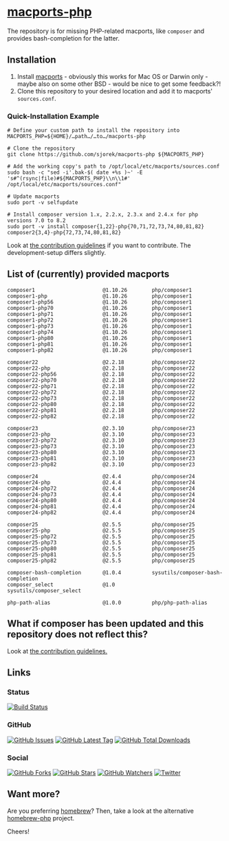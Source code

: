# [macports-php](https://sjorek.github.io/macports-php/)

The repository is for missing PHP-related macports, like `composer` and
provides bash-completion for the latter.

## Installation

1. Install [macports](https://www.macports.org) - obviously this works
   for Mac OS or Darwin only - maybe also on some other BSD - would be
   nice to get some feedback?!
2. Clone this repository to your desired location and add it to macports'
   `sources.conf`.

### Quick-Installation Example

```console
# Define your custom path to install the repository into
MACPORTS_PHP=${HOME}/…path…/…to…/macports-php

# Clone the repository
git clone https://github.com/sjorek/macports-php ${MACPORTS_PHP}

# Add the working copy's path to /opt/local/etc/macports/sources.conf
sudo bash -c "sed -i'.bak-$( date +%s )~' -E 's#^(rsync|file)#${MACPORTS_PHP}\\n\\1#' /opt/local/etc/macports/sources.conf"

# Update macports
sudo port -v selfupdate

# Install composer version 1.x, 2.2.x, 2.3.x and 2.4.x for php versions 7.0 to 8.2
sudo port -v install composer{1,22}-php{70,71,72,73,74,80,81,82} composer2{3,4}-php{72,73,74,80,81,82}
```

Look at [the contribution guidelines](CONTRIBUTING.md) if you want to
contribute. The development-setup differs slightly.

## List of (currently) provided macports

    composer1                      @1.10.26        php/composer1
    composer1-php                  @1.10.26        php/composer1
    composer1-php56                @1.10.26        php/composer1
    composer1-php70                @1.10.26        php/composer1
    composer1-php71                @1.10.26        php/composer1
    composer1-php72                @1.10.26        php/composer1
    composer1-php73                @1.10.26        php/composer1
    composer1-php74                @1.10.26        php/composer1
    composer1-php80                @1.10.26        php/composer1
    composer1-php81                @1.10.26        php/composer1
    composer1-php82                @1.10.26        php/composer1

    composer22                     @2.2.18         php/composer22
    composer22-php                 @2.2.18         php/composer22
    composer22-php56               @2.2.18         php/composer22
    composer22-php70               @2.2.18         php/composer22
    composer22-php71               @2.2.18         php/composer22
    composer22-php72               @2.2.18         php/composer22
    composer22-php73               @2.2.18         php/composer22
    composer22-php80               @2.2.18         php/composer22
    composer22-php81               @2.2.18         php/composer22
    composer22-php82               @2.2.18         php/composer22

    composer23                     @2.3.10         php/composer23
    composer23-php                 @2.3.10         php/composer23
    composer23-php72               @2.3.10         php/composer23
    composer23-php73               @2.3.10         php/composer23
    composer23-php80               @2.3.10         php/composer23
    composer23-php81               @2.3.10         php/composer23
    composer23-php82               @2.3.10         php/composer23

    composer24                     @2.4.4          php/composer24
    composer24-php                 @2.4.4          php/composer24
    composer24-php72               @2.4.4          php/composer24
    composer24-php73               @2.4.4          php/composer24
    composer24-php80               @2.4.4          php/composer24
    composer24-php81               @2.4.4          php/composer24
    composer24-php82               @2.4.4          php/composer24

    composer25                     @2.5.5          php/composer25
    composer25-php                 @2.5.5          php/composer25
    composer25-php72               @2.5.5          php/composer25
    composer25-php73               @2.5.5          php/composer25
    composer25-php80               @2.5.5          php/composer25
    composer25-php81               @2.5.5          php/composer25
    composer25-php82               @2.5.5          php/composer25

    composer-bash-completion       @1.0.4          sysutils/composer-bash-completion
    composer_select                @1.0            sysutils/composer_select

    php-path-alias                 @1.0.0          php/php-path-alias

## What if composer has been updated and this repository does not reflect this?

Look at [the contribution guidelines.](CONTRIBUTING.md)

## Links

### Status

[![Build Status](https://img.shields.io/travis/com/sjorek/macports-php.svg)](https://travis-ci.com/sjorek/macports-php)


### GitHub

[![GitHub Issues](https://img.shields.io/github/issues/sjorek/macports-php.svg)](https://github.com/sjorek/macports-php/issues)
[![GitHub Latest Tag](https://img.shields.io/github/tag/sjorek/macports-php.svg)](https://github.com/sjorek/macports-php/tags)
[![GitHub Total Downloads](https://img.shields.io/github/downloads/sjorek/macports-php/total.svg)](https://github.com/sjorek/macports-php/releases)


### Social

[![GitHub Forks](https://img.shields.io/github/forks/sjorek/macports-php.svg?style=social)](https://github.com/sjorek/macports-php/network)
[![GitHub Stars](https://img.shields.io/github/stars/sjorek/macports-php.svg?style=social)](https://github.com/sjorek/macports-php/stargazers)
[![GitHub Watchers](https://img.shields.io/github/watchers/sjorek/macports-php.svg?style=social)](https://github.com/sjorek/macports-php/watchers)
[![Twitter](https://img.shields.io/twitter/url/https/github.com/sjorek/macports-php.svg?style=social)](https://twitter.com/intent/tweet?url=https%3A%2F%2Fsjorek.github.io%2Fmacports-php%2F)

## Want more?

Are you preferring [homebrew](https://brew.sh)? Then, take a look at the 
alternative [homebrew-php](https://sjorek.github.io/homebrew-php/) project.

Cheers!
